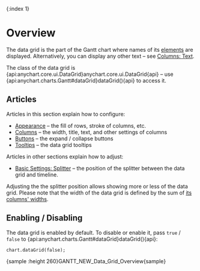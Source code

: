 {:index 1}
# Overview

The data grid is the part of the Gantt chart where names of its [elements](Elements) are displayed. Alternatively, you can display any other text – see [Columns: Text](Columns#text_\(labels\)).

The class of the data grid is {api:anychart.core.ui.DataGrid}anychart.core.ui.DataGrid{api} – use {api:anychart.charts.Gantt#dataGrid}dataGrid(){api} to access it.

## Articles

Articles in this section explain how to configure:

* [Appearance](Appearance) – the fill of rows, stroke of columns, etc.
* [Columns](Columns) – the width, title, text, and other settings of columns
* [Buttons](Buttons) – the expand / collapse buttons
* [Tooltips](Tooltips) – the data grid tooltips

Articles in other sections explain how to adjust:

* [Basic Settings: Splitter](../Basic_Settings#splitter) – the position of the splitter between the data grid and timeline.

Adjusting the the splitter position allows showing more or less of the data grid. Please note that the width of the data grid is defined by the sum of [its columns' widths](Columns#width).

## Enabling / Disabling

The data grid is enabled by default. To disable or enable it, pass `true` / `false` to {api:anychart.charts.Gantt#dataGrid}dataGrid(){api}:

```
chart.dataGrid(false);
```

{sample :height 260}GANTT\_NEW\_Data\_Grid\_Overview{sample}